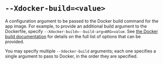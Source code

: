 # `--Xdocker-build=<value>`

A configuration argument to be passed to the Docker build command for
the app image. For example, to provide an additional build argument to
the Dockerfile, specify `--Xdocker-build=--build-arg=ARG=value`. See
[the Docker build
documentation](https://docs.docker.com/reference/cli/docker/buildx/build/#options)
for details on the full list of options that can be provided.

You may specify multiple `--Xdocker-build` arguments; each one specifies
a single argument to pass to Docker, in the order they are specified.
